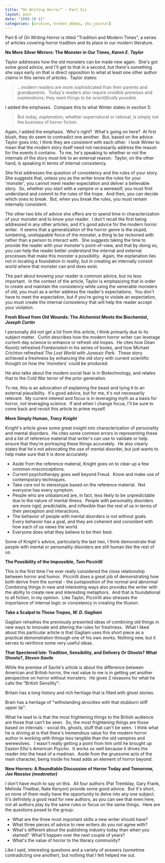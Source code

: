 ```yaml
---
title: “On Writing Horror” – Part Six
layout: post
date: "2009-10-11"
categories: [archive, broken_abbey, shu_journal]
---
```


Part 6 of _On Writing Horror_ is titled "Tradition and Modern Times", a series
of articles covering horror tradition and its place in our modern literature.

**No More Silver Mirrors: The Monster in Our Times, _Karen E. Taylor_**

Taylor addresses how the old monsters can be made new again.  She's got some
good advice, and I'll get to that in a second, but there's something she says
early on that is direct opposition to what at least one other author claims in
this series of articles.  Taylor states:

> ...modern readers are more sophisticated than their parents and grandparents. 
> Today's readers also require _credible premises_ and _explanations_; they want
> things to be _scientifically possible_.

I added the emphases.  Compare this to what Winter states in section 5:

> But today, _explanation_, whether supernatural or rational, is simply not the
> business of horror fiction.

Again, I added the emphasis.  Who's right?  What's going on here?  At first
blush, they do seem to contradict one another.  But, based on the advice Taylor
goes into, I think they are consistent with each other.  I took Winter to mean
that the modern story itself need not necessarily address the reason for the
events it contains.  To me, he's speaking to whether or not the internals of the
story must link to an external reason.  Taylor, on the other hand, is speaking
in terms of internal consistency.

She first addresses the question of consistency and the rules of your story. 
She suggests that, unless you as the writer know the rules for your 'monster',
you cannot meet reader expectation and deliver a believable story.  So, whether
you start with a vampire or a werewolf, you must first understand and commit to
the rules of the trope.  And then, you can decide which ones to break.  But,
when you break the rules, you must remain internally consistent.

The other two bits of advice she offers are to spend time in characterization of
your monster and to know your reader.  I don't recall the first being addressed
in any other articles, and it's good advice for the modern horror writer.  It
seems that a generalization of the horror genre is the stupid, lumbering,
unstoppable force of the monster, a thing to be reckoned with rather than a
person to interact with.  She suggests taking the time to provide the reader
with your monster's point-of-view, and that by doing so, you can help the reader
better understand the internal and external processes that make this monster a
possibility.  Again, the explanation lies not in locating a foundation in
reality, but in creating an internally consist world where that monster can and
does exist.

The part about knowing your reader is common advice, but no less important.  In
the context of the article, Taylor is emphasizing that in order to create and
maintain the consistency while using the venerable monsters of old, you must as
a writer address the reader's expectations.  You don't have to meet the
expectation, but if you're going to violate an expectation, you must create the
internal consistency that will help the reader accept your violation.

**Fresh Blood from Old Wounds: The Alchemist Meets the Biochemist, _Joseph
Curtin_**

I personally did not get a lot from this article, I think primarily due to its
subject matter.  Curtin describes how the modern horror writer can leverage
current-day science to enhance or refresh old tropes.  He cites how Dean Koontz
refreshed _Frankenstein_ in his series of books, and how Michael Crichton
refreshed _The Lost World_ with _Jurassic Park_.  These story achieved a
freshness by enhancing the old story with current scientific thought on how the
'monsters' could be produced.

He also talks about the modern social fear is in Biotechnology, and relates that
to the Cold War terror of the prior generation.

To me, this is an advocation of explaining the beast and tying it to an external
plausibility.  It's good advice, but for me, it's not necessarily relevant.  My
current interest and focus is in leveraging myth as a basis for horror, not
leveraging science.  If and when I change focus, I'll be sure to come back and
revisit this article to prime myself.

**More Simply Human, _Tracy Knight_**

Knight's article gives some great insight into characterization of personality
and mental disorders.  He cites some common errors in representing these and a
list of reference material that writer's can use to validate or help ensure that
they're portraying these things accurately.  He also clearly states that he's
not advocating the use of mental disorder, but just wants to help make sure that
it is done accurately.

- Aside from the reference material, Knight goes on to clear up a few common
  misconceptions.
- Current psychotherapy goes well beyond Freud.  Know and make use of
  contemporary techniques.
- Take care not to stereotype based on the reference material.  Not everyone has
  every symptom.
- People who are unbalanced are, in fact, less likely to be unpredictable due to
  the nature of mental illness.  People with personality disorders are more
  rigid, predictable, and inflexible than the rest of us in terms of their
  perception and interactions.
- The behavior of people with mental disorders is not without goals.  Every
  behavior has a goal, and they are coherent and consistent with how each of us
  views the world.
- Everyone does what they believe to be their best.

Some of Knight's advice, particularly the last two, I think demonstrate that
people with mental or personality disorders are still human like the rest of us.

**The Possibility of the Impossible, _Tom Piccirilli_**

This is the first time I've ever really considered the close relationship
between horror and humor.  Piccirilli does a great job of demonstrating how both
derive from the surreal - the juxtaposition of the normal and abnormal 
Combining things in new and interesting ways also provides the writer with the
ability to create new and interesting metaphors.  And that is foundational to
all fiction, in my opinion.  Like Taylor, Piccirilli also stresses the
importance of internal logic or consistency in creating the illusion.

**Take a Scalpel to Those Tropes, _W. D. Gagliani_**

Gagliani rehashes the previously presented ideas of combining old things in new
ways to innovate and altering the rules for freshness.  What I liked about this
particular article is that Gagliani uses this short piece as a practical
demonstration through one of his own works. Nothing new, but it serves to
reinforce some very useful ideas.

**That Spectered Isle: Tradition, Sensibility, and Delivery Or Ghosts? What
Ghosts?, _Steven Savile_**

While the premise of Savile's article is about the difference between American
and British horror, the real value to me is in getting yet another perspective
on horror without monsters.  He gives 2 resasons for what he calls the "British
Sensility":

Britain has a long history and rich heritage that is filled with ghost stories.

Brain has a heritage of "withstanding atrocities with that stubborn stiff upper
lip".

What he lead to is that the most frightening things to the British audience are
those that can't be seen.  So, the most frightening things are those based on
internals - social ills, ghosts, stuff that can't be seen.  I think what he is
driving at is that there's tremendous value for the modern horror author in
working with things less tangible than the old vampires and werewolves.   I
wasn't really getting a point from him until he brought up Easton Ellis's
_American Psycho_.  It works so well because it drives the reader into the head
of a madman.  Aside from the gruesome acts of the main character, being inside
his head adds an element of horror beyond.

**New Horrors: A Roundtable Discussion of Horror Today and Tomorrow, _Joe
Nassise (moderator)_**

I don't have much to say on this.  All four authors (Pat Tremblay, Gary Frank,
Melinda Thielbar, Nate Kenyon) provide some good advice.  But it's short, so
none of them really have the opportunity to delve into any one subject.  It's
definitely a good read for new authors, as you can see that even here, not all
authors play by the same rules or focus on the same things.  Here are the
questions posed to the group:

- What are the three most important skills a new writer should have?
- What three pieces of advice to new writers do you not agree with?
- What's different about the publishing industry today than when you started? 
  What'll happen over the next couple of years?
- What's the value of horror to the literary community?

Like I said, interesting questions and a variety of answers (sometime
contradicting one another), but nothing that I felt helped me out.
